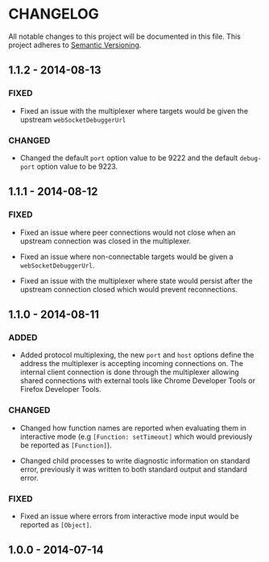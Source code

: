 # CHANGELOG

All notable changes to this project will be documented in this file.
This project adheres to [Semantic Versioning](http://semver.org/).

## 1.1.2 - 2014-08-13
### FIXED

- Fixed an issue with the multiplexer where targets would be given
the upstream `webSocketDebuggerUrl`

### CHANGED

- Changed the default `port` option value to be 9222 and the default
`debug-port` option value to be 9223.

## 1.1.1 - 2014-08-12
### FIXED

- Fixed an issue where peer connections would not close when an upstream
connection was closed in the multiplexer.

- Fixed an issue where non-connectable targets would be given a
`webSocketDebuggerUrl`.

- Fixed an issue with the multiplexer where state would persist after the
upstream connection closed which would prevent reconnections.

## 1.1.0 - 2014-08-11
### ADDED

- Added protocol multiplexing, the new `port` and `host` options define
the address the multiplexer is accepting incoming connections on. The internal client connection is done through the multiplexer allowing shared connections with external tools like Chrome Developer Tools or Firefox Developer Tools.

### CHANGED

- Changed how function names are reported when evaluating them in interactive mode
(e.g `[Function: setTimeout]` which would previously be reported as `[Function]`).

- Changed child processes to write diagnostic information on standard error,
previously it was written to both standard output and standard error.

### FIXED

- Fixed an issue where errors from interactive mode input would be reported as `[Object]`.

## 1.0.0 - 2014-07-14
